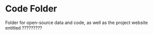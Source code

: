 # Code Folder
Folder for open-source data and code, as well as the project website entitled ?????????
